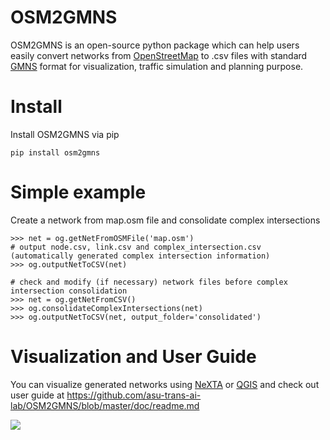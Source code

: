 # OSM2GMNS

OSM2GMNS is an open-source python package which can help users easily convert
networks from [OpenStreetMap](https://www.openstreetmap.org/) to .csv files with
standard [GMNS](https://github.com/zephyr-data-specs/GMNS) format for
visualization, traffic simulation and planning purpose.

# Install

Install OSM2GMNS via pip

~~~~~~~~~~~~~~~~~~~~~~~~~~~~~~~~~~~~~~~~~~~~~~~~~~~~~~~~~~~~~~~~~~~~~~~~~~~~~~~~
pip install osm2gmns
~~~~~~~~~~~~~~~~~~~~~~~~~~~~~~~~~~~~~~~~~~~~~~~~~~~~~~~~~~~~~~~~~~~~~~~~~~~~~~~~

# Simple example

Create a network from map.osm file and consolidate complex intersections

~~~~~~~~~~~~~~~~~~~~~~~~~~~~~~~~~~~~~~~~~~~~~~~~~~~~~~~~~~~~~~~~~~~~~~~~~~~~~~~~
>>> net = og.getNetFromOSMFile('map.osm')
# output node.csv, link.csv and complex_intersection.csv (automatically generated complex intersection information)
>>> og.outputNetToCSV(net)  

# check and modify (if necessary) network files before complex intersection consolidation
>>> net = og.getNetFromCSV()
>>> og.consolidateComplexIntersections(net)
>>> og.outputNetToCSV(net, output_folder='consolidated')
~~~~~~~~~~~~~~~~~~~~~~~~~~~~~~~~~~~~~~~~~~~~~~~~~~~~~~~~~~~~~~~~~~~~~~~~~~~~~~~~

# Visualization and User Guide 

You can visualize generated networks using
[NeXTA](https://github.com/xzhou99/NeXTA-GMNS) or [QGIS](https://qgis.org/)
and check out user guide at https://github.com/asu-trans-ai-lab/OSM2GMNS/blob/master/doc/readme.md

![](<https://github.com/jiawei92/OSM2GMNS/blob/master/test/asu.PNG>)


